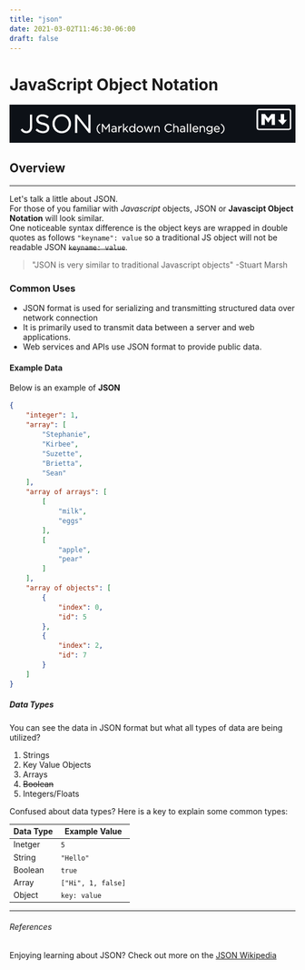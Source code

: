 ```yaml
---
title: "json"
date: 2021-03-02T11:46:30-06:00
draft: false
---
```


# JavaScript Object Notation

![JSON](/static/json.png "JSON Banner")

## Overview

---

Let's talk a little about JSON. \
For those of you familiar with _Javascript_ objects, JSON or __Javascipt Object Notation__ will look similar. \
One noticeable syntax difference is the object keys are wrapped in double quotes as follows `"keyname": value` so a traditional JS object will not be readable JSON ~~`keyname: value`~~.

> "JSON is very similar to traditional Javascript objects"
-Stuart Marsh

### Common Uses

* JSON format is used for serializing and transmitting structured data over network connection
* It is primarily used to transmit data between a server and web applications.
* Web services and APIs use JSON format to provide public data.

#### Example Data

Below is an example of __JSON__

```json
{
    "integer": 1,
    "array": [
        "Stephanie",
        "Kirbee",
        "Suzette",
        "Brietta",
        "Sean"
    ],
    "array of arrays": [
        [
            "milk",
            "eggs"
        ],
        [
            "apple",
            "pear"
        ]
    ],
    "array of objects": [
        {
            "index": 0,
            "id": 5
        },
        {
            "index": 2,
            "id": 7
        }
    ]
}
```

##### Data Types

You can see the data in JSON format but what all types of data are being utilized?

1. Strings
1. Key Value Objects
1. Arrays
1. ~~Boolean~~
1. Integers/Floats

Confused about data types? Here is a key to explain some common types:

| Data Type   | Example Value  |
| ----------- | -----------    |
| Inetger     | `5`            |
| String      | `"Hello"`      |
| Boolean     | `true`         |
| Array       | `["Hi", 1, false]`   |
| Object      | `key: value`         |

---

###### References

Enjoying learning about JSON? Check out more on the [JSON Wikipedia](https://en.wikipedia.org/wiki/JSON "JSON Wikipedia")